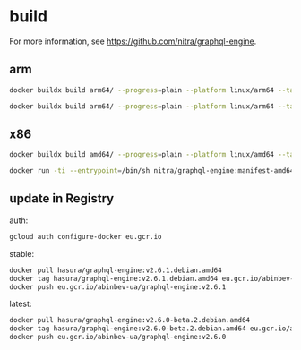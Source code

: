 # build

For more information, see <https://github.com/nitra/graphql-engine>.

## arm

```bash
docker buildx build arm64/ --progress=plain --platform linux/arm64 --tag nitra/graphql-engine:manifest-arm64

docker buildx build arm64/ --progress=plain --platform linux/arm64 --tag nitra/graphql-engine:manifest-arm64 --push
```

## x86

```bash
docker buildx build amd64/ --progress=plain --platform linux/amd64 --tag nitra/graphql-engine:manifest-amd64

docker run -ti --entrypoint=/bin/sh nitra/graphql-engine:manifest-amd64
```

## update in Registry

auth:

```bash
gcloud auth configure-docker eu.gcr.io
```

stable:

```bash
docker pull hasura/graphql-engine:v2.6.1.debian.amd64
docker tag hasura/graphql-engine:v2.6.1.debian.amd64 eu.gcr.io/abinbev-ua/graphql-engine:v2.6.1
docker push eu.gcr.io/abinbev-ua/graphql-engine:v2.6.1
```

latest:

```bash
docker pull hasura/graphql-engine:v2.6.0-beta.2.debian.amd64
docker tag hasura/graphql-engine:v2.6.0-beta.2.debian.amd64 eu.gcr.io/abinbev-ua/graphql-engine:v2.6.0
docker push eu.gcr.io/abinbev-ua/graphql-engine:v2.6.0
```
